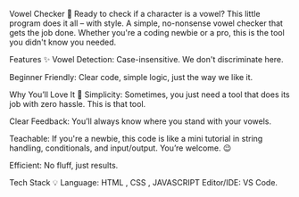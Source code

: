 Vowel Checker 🚀
Ready to check if a character is a vowel? This little program does it all – with style. A simple, no-nonsense vowel checker that gets the job done. Whether you're a coding newbie or a pro, this is the tool you didn't know you needed.

Features ✨
Vowel Detection: Case-insensitive. We don't discriminate here.

Beginner Friendly: Clear code, simple logic, just the way we like it.

Why You’ll Love It 💖
Simplicity: Sometimes, you just need a tool that does its job with zero hassle. This is that tool.

Clear Feedback: You’ll always know where you stand with your vowels.

Teachable: If you're a newbie, this code is like a mini tutorial in string handling, conditionals, and input/output. You’re welcome. 😉

Efficient: No fluff, just results.

Tech Stack 💡
Language: HTML , CSS , JAVASCRIPT
Editor/IDE: VS Code.
